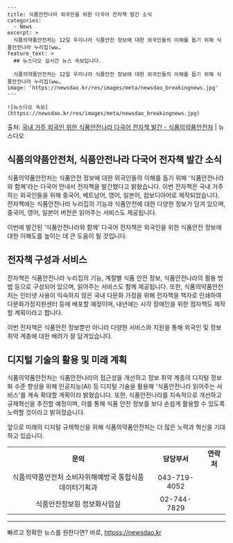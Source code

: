     ---
    title: 식품안전나라 외국인을 위한 다국어 전자책 발간 소식
    categories:
      - News
    excerpt: >
      식품의약품안전처는 12일 우리나라 식품안전 정보에 대한 외국인들의 이해를 돕기 위해 식품안전나라 누리집(ww…
    feature_text: >
      ## 뉴스다오 실시간 뉴스 속보입니다.
    
      식품의약품안전처는 12일 우리나라 식품안전 정보에 대한 외국인들의 이해를 돕기 위해 식품안전나라 누리집(ww…
    image: 'https://newsdao.kr/res/images/meta/newsdao_breakingnews.jpg'
    ---
    
    ![뉴스다오 속보](httpss://newsdao.kr/res/images/meta/newsdao_breakingnews.jpg)

<p>출처: <a href="httpss://newsdao.kr/2785" rel="dofollow">국내 거주 외국인 위한 식품안전나라 다국어 전자책 발간 - 식품의약품안전처</a> | 뉴스다오</p>

<h2 data-ke-size="size26">식품의약품안전처, 식품안전나라 다국어 전자책 발간 소식</h2>
식품의약품안전처는 식품안전 정보에 대한 외국인들의 이해를 돕기 위해 '식품안전나라와 함께'라는 다국어 안내서 전자책을 발간했다고 밝혔습니다. 이번 전자책은 국내 거주하는 외국인들을 위해 중국어, 베트남어, 영어, 일본어, 캄보디아어로 제작되었습니다. 전자책에는 식품안전나라 누리집의 기능과 식품안전에 대한 다양한 정보가 담겨 있으며, 중국어, 영어, 일본어 버전은 읽어주는 서비스도 제공됩니다.

<p data-ke-size="size16">이번에 발간된 '식품안전나라와 함께' 다국어 전자책은 외국인을 위한 식품안전 정보에 대한 이해도를 높이는 데 큰 도움이 될 것입니다.</p>

<h2 data-ke-size="size24">전자책 구성과 서비스</h2>
전자책은 식품안전나라 누리집의 기능, 계절별 식품 안전 정보, 식품안전나라의 활용 방법 등으로 구성되어 있으며, 읽어주는 서비스도 함께 제공됩니다. 또한, 식품의약품안전처는 인터넷 사용이 익숙하지 않은 국내 다문화 가정을 위해 전자책을 책자로 인쇄하여 다문화가정지원센터 등에 배포할 예정이며, 내년에는 시각 장애인을 위한 점자책도 제작할 계획이라고 합니다.

<p data-ke-size="size16">이번 전자책은 식품안전 정보뿐만 아니라 다양한 서비스와 지원을 통해 외국인 및 정보 취약 계층에 대한 배려가 잘 담겨있습니다.</p>

<h2 data-ke-size="size24">디지털 기술의 활용 및 미래 계획</h2>
식품의약품안전처는 식품안전나라의 접근성을 개선하고 정보 취약 계층의 디지털 정보화 수준 향상을 위해 인공지능(AI) 등 디지털 기술을 활용해 '식품안전나라 읽어주는 서비스'를 계속 확대할 계획이라 밝혔습니다. 또한, 식품안전나라를 지속적으로 개선하고 규제혁신을 추진할 예정이며, 이를 통해 식품 안전 정보를 보다 손쉽게 활용할 수 있도록 노력할 것이라고 밝혀졌습니다.

<p data-ke-size="size16">앞으로 미래의 디지털 규제혁신을 위해 식품의약품안전처는 더 많은 노력과 혁신을 기대하고 있습니다.</p>

<table>
  <tbody>
    <tr>
      <td style="text-align: center; height: 17px;"><b>문의</b></td>
      <td style="text-align: center; height: 17px;"><b>담당부서</b></td>
      <td style="text-align: center; height: 17px;"><b>연락처</b></td>
    </tr>
    <tr>
      <td style="text-align: center; height: 17px;">식품의약품안전처 소비자위해예방국 통합식품데이터기획과</td>
      <td style="text-align: center; height: 17px;">043-719-4052</td>
    </tr>
    <tr>
      <td style="text-align: center; height: 17px;">식품안전정보원 정보화사업실</td>
      <td style="text-align: center; height: 17px;">02-744-7829</td>
    </tr>
  </tbody>
</table>

<hr>

<p data-ke-size="size16"></p> 

빠르고 정확한 뉴스를 원한다면? 바로, <a href="httpss://newsdao.kr" rel="dofollow">httpss://newsdao.kr</a>


    